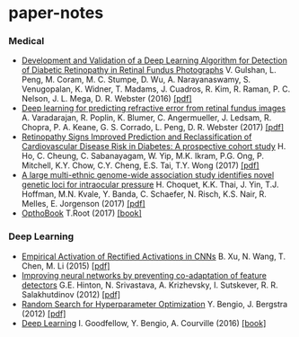 # paper-notes

### Medical 
- [Development and Validation of a Deep Learning Algorithm for Detection of Diabetic Retinopathy in Retinal Fundus Photographs](https://github.com/klawal/paper-notes/blob/master/notes/Development%20and%20Validation%20of%20a%20Deep%20Learning%20Algorithm%20for%20Detection%20of%20Diabetic%20Retinopathy%20in%20Retinal%20Fundus%20Photographs.md) V. Gulshan, L. Peng, M. Coram, M. C. Stumpe, D. Wu, A. Narayanaswamy, S. Venugopalan, K. Widner, T. Madams, J. Cuadros, R. Kim, R. Raman, P. C. Nelson, J. L. Mega, D. R. Webster (2016) [[pdf]](https://static.googleusercontent.com/media/research.google.com/en//pubs/archive/45732.pdf)
- [Deep learning for predicting refractive error from retinal fundus images](https://github.com/klawal/paper-notes/blob/master/notes/Deep%20learning%20for%20predicting%20refractive%20error%20from%20retinal%20fundus%20images.md) A. Varadarajan, R. Poplin, K. Blumer, C. Angermueller, J. Ledsam, R. Chopra, P. A. Keane, G. S. Corrado, L. Peng, D. R. Webster (2017) [[pdf]](https://arxiv.org/pdf/1712.07798.pdf)
- [Retinopathy Signs Improved Prediction and Reclassification of Cardiovascular Disease Risk in Diabetes: A prospective cohort study](https://github.com/klawal/paper-notes/blob/master/notes/Retinopathy%20Signs%20Improved%20Prediction%20and%20Reclassification%20of%20Cardiovascular%20Disease%20Risk%20in%20Diabetes:%20A%20prospective%20cohort%20study.md) H. Ho, C. Cheung, C. Sabanayagam, W. Yip, M.K. Ikram, P.G. Ong, P. Mitchell, K.Y. Chow, C.Y. Cheng, E.S. Tai, T.Y. Wong (2017) [[pdf]](https://www.ncbi.nlm.nih.gov/pmc/articles/PMC5288652/)
- [A large multi-ethnic genome-wide association study identifies novel genetic loci for intraocular pressure](https://github.com/klawal/paper-notes/blob/master/notes/A%20large%20multi-ethnic%20genome-wide%20association%20study%20identifies%20novel%20genetic%20loci%20for%20intraocular%20pressure.md#a-large-multi-ethnic-genome-wide-association-study-identifies-novel-genetic-loci-for-intraocular-pressure) H. Choquet, K.K. Thai, J. Yin, T.J. Hoffman, M.N. Kvale, Y. Banda, C. Schaefer, N. Risch, K.S. Nair, R. Melles, E. Jorgenson (2017) [[pdf]](https://www.nature.com/articles/s41467-017-01913-6#MOESM1)
- [OpthoBook](https://github.com/klawal/paper-notes/blob/master/notes/OpthoBook.md) T.Root (2017) [[book]](http://timroot.com/ophthobook)

### Deep Learning
- [Empirical Activation of Rectified Activations in CNNs](https://github.com/klawal/paper-notes/blob/master/notes/Empirical%20Activation%20of%20Rectified%20Activations%20in%20CNNs.md) B. Xu, N. Wang, T. Chen, M. Li (2015) [[pdf]](https://arxiv.org/pdf/1505.00853.pdf)
- [Improving neural networks by preventing co-adaptation of feature detectors](https://github.com/klawal/paper-notes/blob/master/notes/Improving%20neural%20networks%20by%20preventing%20co-adaptation%20of%20feature%20detectors.md) G.E. Hinton, N. Srivastava, A. Krizhevsky, I. Sutskever, R. R. Salakhutdinov (2012) [[pdf]](https://arxiv.org/pdf/1207.0580.pdf)
- [Random Search for Hyperparameter Optimization](https://github.com/klawal/paper-notes/blob/master/notes/Random%20Search%20for%20Hyperparameter%20Optimization.md) Y. Bengio, J. Bergstra (2012) [[pdf]](http://www.jmlr.org/papers/volume13/bergstra12a/bergstra12a.pdf)
- [Deep Learning](https://github.com/klawal/paper-notes/blob/master/notes/Deep%20Learning.md)  I. Goodfellow, Y. Bengio, A. Courville (2016) [[book]](http://www.deeplearningbook.org)


















